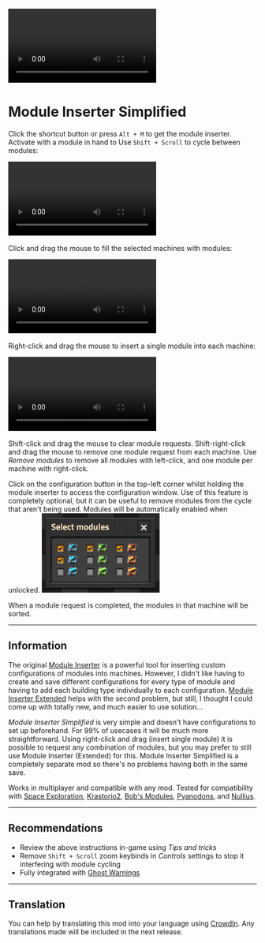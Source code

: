 ![Trailer](https://github.com/tburrows13/ModuleInserterSimplified/raw/master/resources/trailer.mp4)

# Module Inserter Simplified

Click the shortcut button or press `Alt + M` to get the module inserter. Activate with a module in hand to Use `Shift + Scroll` to cycle between modules:

![Cycle modules](https://github.com/tburrows13/ModuleInserterSimplified/raw/master/resources/cycle-modules.mp4)

Click and drag the mouse to fill the selected machines with modules:

![Fill all with modules](https://github.com/tburrows13/ModuleInserterSimplified/raw/master/resources/insert-all.mp4)

Right-click and drag the mouse to insert a single module into each machine:

![Add single module to all](https://github.com/tburrows13/ModuleInserterSimplified/raw/master/resources/insert-single.mp4)

Shift-click and drag the mouse to clear module requests.
Shift-right-click and drag the mouse to remove one module request from each machine.
Use _Remove modules_ to remove all modules with left-click, and one module per machine with right-click.

Click on the configuration button in the top-left corner whilst holding the module inserter to access the configuration window. Use of this feature is completely optional, but it can be useful to remove modules from the cycle that aren't being used.
Modules will be automatically enabled when unlocked.
![Configuration GUI](https://github.com/tburrows13/ModuleInserterSimplified/raw/master/resources/config-gui.png)

When a module request is completed, the modules in that machine will be sorted.

-----
## Information
The original [Module Inserter](https://mods.factorio.com/mod/ModuleInserter) is a powerful tool for inserting custom configurations of modules into machines. However, I didn't like having to create and save different configurations for every type of module and having to add each building type individually to each configuration. [Module Inserter Extended](https://mods.factorio.com/mod/ModuleInserterEx) helps with the second problem, but still, I thought I could come up with totally new, and much easier to use solution...

_Module Inserter Simplified_ is very simple and doesn't have configurations to set up beforehand. For 99% of usecases it will be much more straightforward. Using right-click and drag (insert single module) it is possible to request any combination of modules, but you may prefer to still use Module Inserter (Extended) for this. Module Inserter Simplified is a completely separate mod so there's no problems having both in the same save.

Works in multiplayer and compatible with any mod. Tested for compatibility with [Space Exploration](https://mods.factorio.com/mod/space-exploration), [Krastorio2](https://mods.factorio.com/mod/Krastorio2), [Bob's Modules](https://mods.factorio.com/mod/bobmodules), [Pyanodons](https://mods.factorio.com/user/pyanodon), and [Nullius](https://mods.factorio.com/mod/nullius).

-----
## Recommendations
- Review the above instructions in-game using _Tips and tricks_
- Remove `Shift + Scroll` zoom keybinds in _Controls_ settings to stop it interfering with module cycling
- Fully integrated with [Ghost Warnings](https://mods.factorio.com/mod/GhostWarnings)

---
## Translation

You can help by translating this mod into your language using [CrowdIn](https://crowdin.com/project/factorio-mods-localization). Any translations made will be included in the next release.
